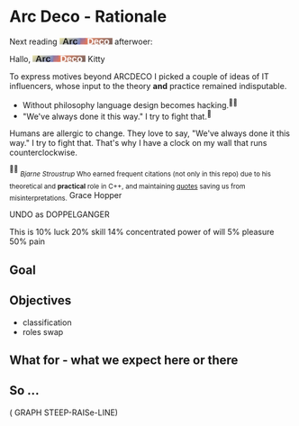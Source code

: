# Arc Deco - Rationale

Next reading  <img src="../../../_rsc/_img/ArcDeco/ArcDeco-bar-12px.jpg"/> afterwoer:

Hallo, 
[![Arc Deco.](../../../_rsc/_img/ArcDeco/ArcDeco-bar-12px.jpg)](../../) 
Kitty

To express motives beyond ARCDECO I picked a couple of ideas of IT influencers, whose input to the theory **and** practice remained indisputable.

+ Without philosophy language design becomes hacking.<sup>🧑‍⚖️</sup> 
+ "We've always done it this way." I try to fight that.<sup>👵</sup>

Humans are allergic to change. They love to say, "We've always done it this way." I try to fight that. That's why I have a clock on my wall that runs counterclockwise.

<sup>🧑‍⚖️</sup> <sub>_Bjarne Stroustrup_ Who earned frequent citations (not only in this repo) due to his theoretical and **practical** role in C++, and maintaining [quotes](https://www.stroustrup.com/quotes.html) saving us from misinterpretations.</sub>
Grace Hopper

UNDO as DOPPELGANGER

This is 10% luck
20% skill 
14% concentrated
power of will
5% pleasure
50% pain

## Goal

## Objectives

+ classification
+ roles swap

## What for - what we expect here or there

## So ...

( GRAPH STEEP-RAISe-LINE)

